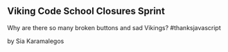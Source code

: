 ## Viking Code School Closures Sprint

Why are there so many broken buttons and sad Vikings? #thanksjavascript

by Sia Karamalegos
